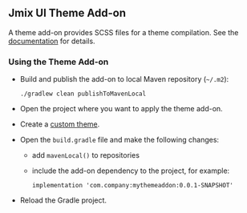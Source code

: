 ## Jmix UI Theme Add-on

A theme add-on provides SCSS files for a theme compilation. See the [documentation](https://docs.jmix.io/jmix/backoffice-ui/themes/theme_addon.html) for details.

### Using the Theme Add-on

* Build and publish the add-on to local Maven repository (`~/.m2`):

  ```
  ./gradlew clean publishToMavenLocal
  ```

* Open the project where you want to apply the theme add-on.
* Create a [custom theme](https://docs.jmix.io/jmix/backoffice-ui/themes/custom_theme.html).
* Open the `build.gradle` file and make the following changes:
  * add `mavenLocal()` to repositories
  * include the add-on dependency to the project, for example:

    ```
    implementation 'com.company:mythemeaddon:0.0.1-SNAPSHOT'
    ```
    
* Reload the Gradle project.
